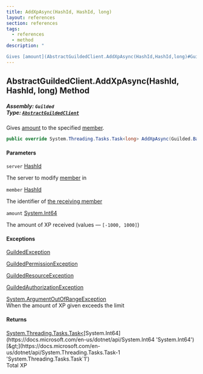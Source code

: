 ```yaml
---
title: AddXpAsync(HashId, HashId, long)
layout: references
section: references
tags:
  - references
  - method
description: "

Gives [amount](AbstractGuildedClient.AddXpAsync(HashId,HashId,long)#Guilded.AbstractGuildedClient.AddXpAsync(Guilded.Base.HashId,Guilded.Base.HashId,long).amount 'Guilded.AbstractGuildedClient.AddXpAsync(Guilded.Base.HashId, Guilded.Base.HashId, long).amount') to the specified [member](AbstractGuildedClient.AddXpAsync(HashId,HashId,long)#Guilded.AbstractGuildedClient.AddXpAsync(Guilded.Base.HashId,Guilded.Base.HashId,long).member 'Guilded.AbstractGuildedClient.AddXpAsync(Guilded.Base.HashId, Guilded.Base.HashId, long).member')."
---
```


## AbstractGuildedClient.AddXpAsync(HashId, HashId, long) Method
##### **Assembly:** `Guilded`<br/>**Type:** [`AbstractGuildedClient`](AbstractGuildedClient 'Guilded.AbstractGuildedClient')

Gives [amount](AbstractGuildedClient.AddXpAsync(HashId,HashId,long)#Guilded.AbstractGuildedClient.AddXpAsync(Guilded.Base.HashId,Guilded.Base.HashId,long).amount 'Guilded.AbstractGuildedClient.AddXpAsync(Guilded.Base.HashId, Guilded.Base.HashId, long).amount') to the specified [member](AbstractGuildedClient.AddXpAsync(HashId,HashId,long)#Guilded.AbstractGuildedClient.AddXpAsync(Guilded.Base.HashId,Guilded.Base.HashId,long).member 'Guilded.AbstractGuildedClient.AddXpAsync(Guilded.Base.HashId, Guilded.Base.HashId, long).member').

```csharp
public override System.Threading.Tasks.Task<long> AddXpAsync(Guilded.Base.HashId server, Guilded.Base.HashId member, long amount);
```
#### Parameters

<a name='Guilded.AbstractGuildedClient.AddXpAsync(Guilded.Base.HashId,Guilded.Base.HashId,long).server'></a>

`server` [HashId](HashId 'Guilded.Base.HashId')

The server to modify [member](Member 'Guilded.Base.Servers.Member') in

<a name='Guilded.AbstractGuildedClient.AddXpAsync(Guilded.Base.HashId,Guilded.Base.HashId,long).member'></a>

`member` [HashId](HashId 'Guilded.Base.HashId')

The identifier of [the receiving member](Member 'Guilded.Base.Servers.Member')

<a name='Guilded.AbstractGuildedClient.AddXpAsync(Guilded.Base.HashId,Guilded.Base.HashId,long).amount'></a>

`amount` [System.Int64](https://docs.microsoft.com/en-us/dotnet/api/System.Int64 'System.Int64')

The amount of XP received (values — `[-1000, 1000]`)

#### Exceptions

[GuildedException](GuildedException 'Guilded.Base.GuildedException')

[GuildedPermissionException](GuildedPermissionException 'Guilded.Base.GuildedPermissionException')

[GuildedResourceException](GuildedResourceException 'Guilded.Base.GuildedResourceException')

[GuildedAuthorizationException](GuildedAuthorizationException 'Guilded.Base.GuildedAuthorizationException')

[System.ArgumentOutOfRangeException](https://docs.microsoft.com/en-us/dotnet/api/System.ArgumentOutOfRangeException 'System.ArgumentOutOfRangeException')  
When the amount of XP given exceeds the limit

#### Returns
[System.Threading.Tasks.Task&lt;](https://docs.microsoft.com/en-us/dotnet/api/System.Threading.Tasks.Task-1 'System.Threading.Tasks.Task`1')[System.Int64](https://docs.microsoft.com/en-us/dotnet/api/System.Int64 'System.Int64')[&gt;](https://docs.microsoft.com/en-us/dotnet/api/System.Threading.Tasks.Task-1 'System.Threading.Tasks.Task`1')  
Total XP